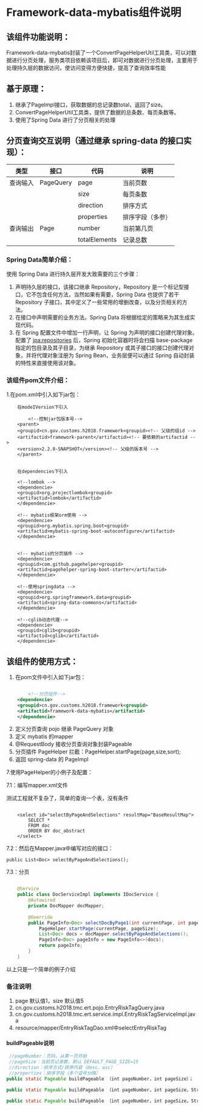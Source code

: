 # Framework-data-mybatis组件说明


## 该组件功能说明：
  Framework-data-mybatis封装了一个ConvertPageHelperUtil工具类，可以对数据进行分页处理，服务类项目依赖该项目后，即可对数据进行分页处理，主要用于处理持久层的数据访问，使访问变得方便快捷，提高了查询效率性能


## 基于原理：
1. 继承了PageImpl接口，获取数据的总记录数total，返回了size。
2. ConvertPageHelperUtil工具类，提供了数据的总条数、每页条数等。
3. 使用了Spring Data 进行了分页相关的处理


## 分页查询交互说明（通过继承 spring-data 的接口实现）：

| 类型     | 接口      | 代码          |  说明               |
|---------|-----------|---------------|--------------------|
| 查询输入 | PageQuery | page          | 当前页数            |
|         |           | size          | 每页条数            |
|         |           | direction     | 排序方式            |
|         |           | properties    | 排序字段（多参）     |
| 查询输出 | Page      | number        | 当前第几页          |
|         |           | totalElements | 记录总数            |


### Spring Data简单介绍：

 使用 Spring Data 进行持久层开发大致需要的三个步骤：

1. 声明持久层的接口，该接口继承 Repository，Repository 是一个标记型接口，它不包含任何方法，当然如果有需要，Spring Data 也提供了若干 Repository 子接口，其中定义了一些常用的增删改查，以及分页相关的方法。
2. 在接口中声明需要的业务方法。Spring Data 将根据给定的策略来为其生成实现代码。
3. 在 Spring 配置文件中增加一行声明，让 Spring 为声明的接口创建代理对象。配置了 <jpa:repositories> 后，Spring 初始化容器时将会扫描 base-package 指定的包目录及其子目录，为继承 Repository 或其子接口的接口创建代理对象，并将代理对象注册为 Spring Bean，业务层便可以通过 Spring 自动封装的特性来直接使用该对象。


### 该组件pom文件介绍：
1.在pom.xml中引入如下jar包：
  
```
	在modeIVersion下引入

        <!--控制jar包版本号-->
	<parent>
	<groupid>cn.gov.customs.h2018.framework<groupid><!-- 父级的组id -->
	<artifactid>framework-parent</artifactid><!-- 要依赖的artifactid -->
	<version>2.2.0-SNAPSHOT</version><!-- 父级的版本号 -->
	</parent>
	
	
	在dependencies下引入

	<!--lombok -->
	<dependencie>
	<groupid>org.projectlombok<groupid>
	<artifactid>lombok</artifactid>
	</dependencie>
	
	<!-- mybatis框架orm使用 -->
	<dependencie>
	<groupid>org.mybatis.spring.boot<groupid>
	<artifactid>mybatis-spring-boot-autoconfigure</artifactid>
	</dependencie>
	
	     
	<!-- mybatis的分页插件 -->
	<dependencie>
	<groupid>com.github.pagehelper<groupid>
	<artifactid>pagehelper-spring-boot-starter</artifactid>
	</dependencie>
	
	<!--使用springdata -->
	<dependencie>
	<groupid>org.springframework.data<groupid>
	<artifactid>spring-data-commons</artifactid>
	</dependencie>
	
	<!--cglib动态代理-->
	<dependencie>
	<groupid>cglib<groupid>
	<artifactid>cglib</artifactid>
	</dependencie>

```


## 该组件的使用方式：
1. 在pom文件中引入如下jar包：

```xml

        <!--分页组件-->  
	<dependencie>
	<groupid>cn.gov.customs.h2018.framework<groupid>
	<artifactid>framework-data-mybatis</artifactid>
	</dependencie>   
``` 
2. 定义分页查询 pojo 继承 PageQuery 对象
3. 定义 mybatis 的mapper
4. @RequestBody 接收分页查询对象封装Pageable
5. 分页插件 PageHelper 拦截：PageHelper.startPage(page,size,sort);
6. 返回 spring-data 的 PageImpl

7.使用PageHelper的小例子及配置：

   7.1：编写mapper.xml文件
 
  测试工程就不复杂了，简单的查询一个表，没有条件
```

	<select id="selectByPageAndSelections" resultMap="BaseResultMap">
	    SELECT *
	    FROM doc
	    ORDER BY doc_abstract
	</select>
```

   7.2：然后在Mapper.java中编写对应的接口：
  
`
public List<Doc> selectByPageAndSelections();
`

   7.3：分页

```java

	@Service
	public class DocServiceImpl implements IDocService {
	    @Autowired
	    private DocMapper docMapper;
	
	    @Override
	    public PageInfo<Doc> selectDocByPage1(int currentPage, int pageSize) {
	        PageHelper.startPage(currentPage, pageSize);
	        List<Doc> docs = docMapper.selectByPageAndSelections();
	        PageInfo<Doc> pageInfo = new PageInfo<>(docs);
	        return pageInfo;
	    }
	}
```
以上只是一个简单的例子介绍


### 备注说明
1. page 默认值1，size 默认值5
2. cn.gov.customs.h2018.tmc.ert.pojo.EntryRiskTagQuery.java
3. cn.gov.customs.h2018.tmc.ert.service.impl.EntryRiskTagServiceImpl.java
4. resource/mapper/EntryRiskTagDao.xml中selectEntryRiskTag


#### buildPageable说明

```java
 //pageNumber：页码，从第一页开始
 //pageSize：当前页记录数，默认 DEFAULT_PAGE_SIZE=15
 //direction：排序方式/排序内容（desc，asc）
 //properties：排序字段（多个逗号分隔）
public static Pageable buildPageable （int pageNumber，int pageSize）；

public static Pageable buildPageable （int pageNumber，int pageSize，String   properties）；

public static Pageable buildPageable （int pageNumber，int pageSize，String   properties，String direction）；
```
